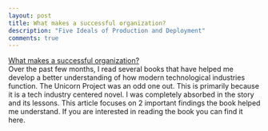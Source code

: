 ```yaml
---
layout: post
title: What makes a successful organization?
description: "Five Ideals of Production and Deployment"
comments: true
---
```


[What makes a successful organization?](https://medium.com/illumination/what-makes-a-successful-organization-d30e3fc7e4dd) 
<br />
Over the past few months, I read several books that have helped me develop a better understanding of how modern technological industries function. The Unicorn Project was an odd one out. This is primarily because it is a tech industry centered novel. I was completely absorbed in the story and its lessons. This article focuses on 2 important findings the book helped me understand. If you are interested in reading the book you can find it here.
  


